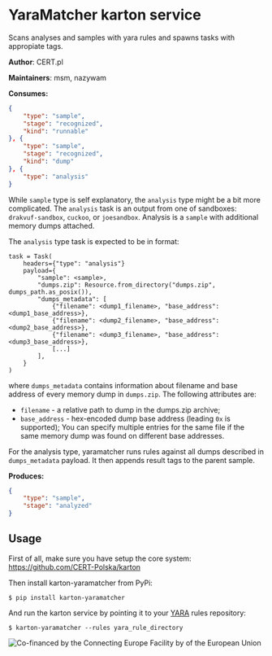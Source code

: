 # YaraMatcher karton service

Scans analyses and samples with yara rules and spawns tasks with appropiate tags.

**Author**: CERT.pl

**Maintainers**: msm, nazywam

**Consumes:**
```json
{
    "type": "sample",
    "stage": "recognized",
    "kind": "runnable"
}, {
    "type": "sample",
    "stage": "recognized",
    "kind": "dump"
}, {
    "type": "analysis"
}
```

While `sample` type is self explanatory, the `analysis` type might be a bit more complicated. The `analysis` task is an output from
one of sandboxes: `drakvuf-sandbox`, `cuckoo`, or `joesandbox`. Analysis is a `sample` with additional memory dumps
attached.

The `analysis` type task is expected to be in format:
```
task = Task(
    headers={"type": "analysis"}
    payload={
        "sample": <sample>,
        "dumps.zip": Resource.from_directory("dumps.zip", dumps_path.as_posix()),
        "dumps_metadata": [
            {"filename": <dump1_filename>, "base_address": <dump1_base_address>},
            {"filename": <dump2_filename>, "base_address": <dump2_base_address>},
            {"filename": <dump3_filename>, "base_address": <dump3_base_address>},
            [...]
        ],
    }
)
```
where `dumps_metadata` contains information about filename and base address of every memory dump in `dumps.zip`. The
following attributes are:
- `filename` - a relative path to dump in the dumps.zip archive;
- `base_address` - hex-encoded dump base address (leading `0x` is supported);
You can specify multiple entries for the same file if the same memory dump was found on different base addresses.

For the analysis type, yaramatcher runs rules against all dumps described in `dumps_metadata` payload. It then appends result tags to the parent sample.

**Produces:**
```json
{
    "type": "sample",
    "stage": "analyzed"
}
```

## Usage

First of all, make sure you have setup the core system: https://github.com/CERT-Polska/karton

Then install karton-yaramatcher from PyPi:

```shell
$ pip install karton-yaramatcher
```

And run the karton service by pointing it to your [YARA](https://virustotal.github.io/yara/) rules repository:

```shell
$ karton-yaramatcher --rules yara_rule_directory
```

![Co-financed by the Connecting Europe Facility by of the European Union](https://www.cert.pl/uploads/2019/02/en_horizontal_cef_logo-e1550495232540.png)
